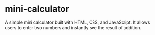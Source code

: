 # mini-calculator
A simple mini calculator built with HTML, CSS, and JavaScript. It allows users to enter two numbers and instantly see the result of addition.
